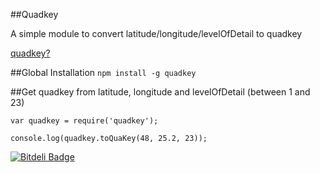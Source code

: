 ##Quadkey

A simple module to convert latitude/longitude/levelOfDetail to quadkey

[quadkey?](http://msdn.microsoft.com/en-us/library/bb259689.aspx)


##Global Installation
`npm install -g quadkey`

##Get quadkey from latitude, longitude and levelOfDetail (between 1 and 23)

    var quadkey = require('quadkey');
    
    console.log(quadkey.toQuaKey(48, 25.2, 23));


[![Bitdeli Badge](https://d2weczhvl823v0.cloudfront.net/stumpyfr/quadkey/trend.png)](https://bitdeli.com/free "Bitdeli Badge")

